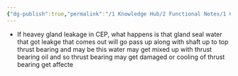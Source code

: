 ```yaml
---
{"dg-publish":true,"permalink":"/1 Knowledge Hub/2 Functional Notes/1 Career Notes/3 TSTPS Kaniha Technical Notes/2 Main TG and Auxillaries/CEP Thrust bearing damage if heavy gland leakage/","noteIcon":""}
---
```


- If heavey gland leakage in CEP, what happens is that gland seal water that got leakge that comes out will go pass up along with shaft up to top thrust bearing and may be this water may get mixed up with thrust bearing oil and so thrust bearing may get damaged or cooling of thrust bearing get affecte